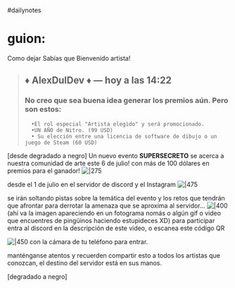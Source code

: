 #dailynotes 
# guion:
Como dejar 
Sabías que
Bienvenido artista! 

>## ♦ AlexDulDev ♦ _—_ hoy a las 14:22
>### No creo que sea buena idea generar los premios aún. Pero son estos: 
>		•El rol especial "Artista elegido" y será promocionado. 
>		•UN AÑO de Nitro. (99 USD)
>		• Su elección entre una licencia de software de dibujo o un juego de Steam (60 USD)
>

[desde degradado a negro] Un nuevo evento **SUPERSECRETO** se acerca a nuestra comunidad de arte este 6 de julio! con más de 100 dólares en premios para el ganador! 
![|275](https://i.imgur.com/2HCYzcB.jpg)

desde el 1 de julio  en el servidor de discord y el Instagram ![|475](https://i.imgur.com/QCAwn38.png)

se irán soltando pistas sobre la temática del evento y los retos que tendrán que afrontar para derrotar la amenaza que se aproxima al servidor... ![|400](https://i.imgur.com/46FzVJR.png)
(ahí va la imagen apareciendo en un fotograma nomás o algún gif o video que encuentres de pingüinos haciendo estupideces XD)
para participar entra al discord en la descripción de este video, o escanea este código QR

![|450](https://i.imgur.com/glXK6xv.png)
con la cámara de tu teléfono para entrar.

manténganse atentos y recuerden compartir esto a todos los artistas que conozcan, el destino del servidor está en sus manos.

[degradado a negro]